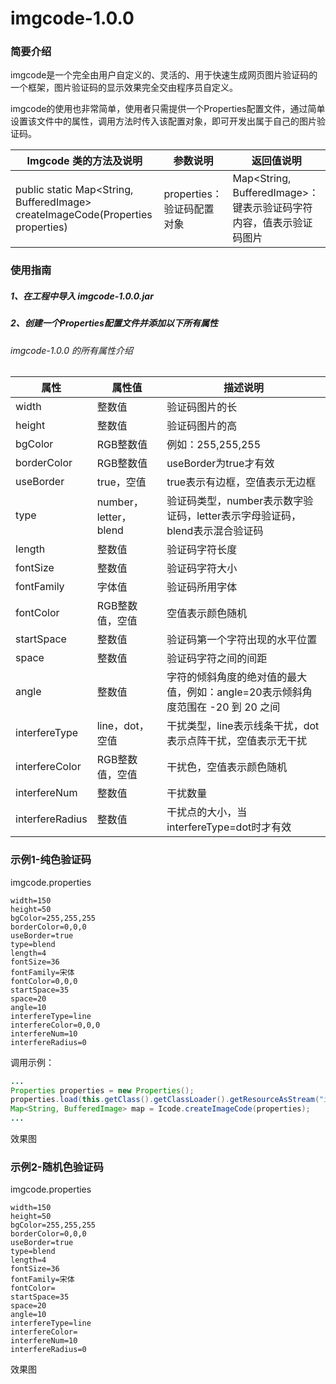 # imgcode-1.0.0

### 简要介绍

imgcode是一个完全由用户自定义的、灵活的、用于快速生成网页图片验证码的一个框架，图片验证码的显示效果完全交由程序员自定义。

imgcode的使用也非常简单，使用者只需提供一个Properties配置文件，通过简单设置该文件中的属性，调用方法时传入该配置对象，即可开发出属于自己的图片验证码。

| Imgcode 类的方法及说明                                       | 参数说明                   | 返回值说明                                                   |
| ------------------------------------------------------------ | -------------------------- | ------------------------------------------------------------ |
| public   static   Map<String, BufferedImage>    createImageCode(Properties properties) | properties：验证码配置对象 | Map<String, BufferedImage>：键表示验证码字符内容，值表示验证码图片 |

### 使用指南

##### 1、在工程中导入 imgcode-1.0.0.jar

##### 2、创建一个Properties配置文件并添加以下所有属性

###### imgcode-1.0.0 的所有属性介绍

| 属性            | 属性值                | 描述说明                                                     |
| --------------- | --------------------- | ------------------------------------------------------------ |
| width           | 整数值                | 验证码图片的长                                               |
| height          | 整数值                | 验证码图片的高                                               |
| bgColor         | RGB整数值             | 例如：255,255,255                                            |
| borderColor     | RGB整数值             | useBorder为true才有效                                        |
| useBorder       | true，空值            | true表示有边框，空值表示无边框                               |
| type            | number，letter，blend | 验证码类型，number表示数字验证码，letter表示字母验证码，blend表示混合验证码 |
| length          | 整数值                | 验证码字符长度                                               |
| fontSize        | 整数值                | 验证码字符大小                                               |
| fontFamily      | 字体值                | 验证码所用字体                                               |
| fontColor       | RGB整数值，空值       | 空值表示颜色随机                                             |
| startSpace      | 整数值                | 验证码第一个字符出现的水平位置                               |
| space           | 整数值                | 验证码字符之间的间距                                         |
| angle           | 整数值                | 字符的倾斜角度的绝对值的最大值，例如：angle=20表示倾斜角度范围在 -20 到 20 之间 |
| interfereType   | line，dot，空值       | 干扰类型，line表示线条干扰，dot表示点阵干扰，空值表示无干扰  |
| interfereColor  | RGB整数值，空值       | 干扰色，空值表示颜色随机                                     |
| interfereNum    | 整数值                | 干扰数量                                                     |
| interfereRadius | 整数值                | 干扰点的大小，当interfereType=dot时才有效                    |

### 示例1-纯色验证码

imgcode.properties

```properties
width=150
height=50
bgColor=255,255,255
borderColor=0,0,0
useBorder=true
type=blend
length=4
fontSize=36
fontFamily=宋体
fontColor=0,0,0
startSpace=35
space=20
angle=10
interfereType=line
interfereColor=0,0,0
interfereNum=10
interfereRadius=0
```

调用示例：

```java
...
Properties properties = new Properties();
properties.load(this.getClass().getClassLoader().getResourceAsStream("imgcode.properties"));
Map<String, BufferedImage> map = Icode.createImageCode(properties);
...
```

效果图

### 示例2-随机色验证码

imgcode.properties

```properties
width=150
height=50
bgColor=255,255,255
borderColor=0,0,0
useBorder=true
type=blend
length=4
fontSize=36
fontFamily=宋体
fontColor=
startSpace=35
space=20
angle=10
interfereType=line
interfereColor=
interfereNum=10
interfereRadius=0
```

效果图
